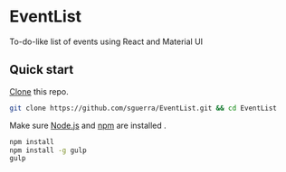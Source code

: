 EventList
================

 To-do-like list of events using React and Material UI

## Quick start

[Clone](http://git-scm.com/docs/git-clone) this repo.

```sh
git clone https://github.com/sguerra/EventList.git && cd EventList
```

Make sure [Node.js](http://nodejs.org/) and [npm](https://www.npmjs.org/) are installed .



```sh
npm install
npm install -g gulp
gulp
```
